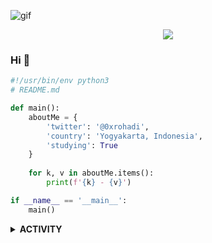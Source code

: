 ![gif](https://64.media.tumblr.com/ddbd1bc29a57fd2b2b0c837745d77f3f/tumblr_nrmn7kLki51rcvimbo1_540.gif)

<div align="center">
  <img src="https://img.shields.io/badge/Python-0A0A0A?style=for-the-badge&logo=python&logoColor=cyan">
</div>

### Hi 🌹

```python
#!/usr/bin/env python3
# README.md

def main():
    aboutMe = {
        'twitter': '@0xrohadi',
        'country': 'Yogyakarta, Indonesia',
        'studying': True
    }
    
    for k, v in aboutMe.items():
        print(f'{k} - {v}')

if __name__ == '__main__':
    main()
```

<details>
<summary><b>ACTIVITY</b></summary>
<br>
  
![Tomo top langs](https://github-readme-stats.vercel.app/api/top-langs?username=0xrohadi&layout=compact&show_icons=true&theme=outrun)
</details>
